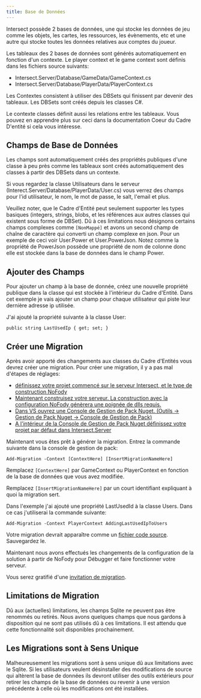 ```yaml
---
title: Base de Données
---
```



Intersect possède 2 bases de données, une qui stocke les données de jeu comme les objets, les cartes, les ressources, les évènements, etc et une autre qui stocke toutes les données relatives aux comptes du joueur.

Les tableaux des 2 bases de données sont générés automatiquement en fonction d'un contexte. Le player context et le game context sont définis dans les fichiers source suivants:
 - Intersect.Server/Database/GameData/GameContext.cs
 - Intersect.Server/Database/PlayerData/PlayerContext.cs

Les Contextes consistent à utiliser des DBSets qui finissent par devenir des tableaux. Les DBSets sont créés depuis les classes C#.

Le contexte classes définit aussi les relations entre les tableaux. Vous pouvez en apprendre plus sur ceci dans la documentation Coeur du Cadre D'entité si cela vous intéresse.


## Champs de Base de Données

Les champs sont automatiquement créés des propriétés publiques d'une classe à peu près comme les tableaux sont créés automatiquement des classes à partir des DBSets dans un contexte.

Si vous regardez la classe Utilisateurs dans le serveur (Interect.Server/Database/PlayerData/User.cs) vous verrez des champs pour l'id utilisateur, le nom, le mot de passe, le salt, l'email et plus.

Veuillez noter, que le Cadre d'Entité peut seulement supporter les types basiques (integers, strings, blobs, et les références aux autres classes qui existent sous forme de DBSet). Dû à ces limitations nous désignons certains champs complexes comme `[NonMappé]` et avons un second champ de chaîne de caractère qui converti un champ complexe en json. Pour un exemple de ceci voir User.Power et User.PowerJson. Notez comme la propriété de PowerJson possède une propriété de nom de colonne donc elle est stockée dans la base de données dans le champ Power.


## Ajouter des Champs

Pour ajouter un champ à la base de donnée, créez une nouvelle propriété publique dans la classe qui est stockée à l'intérieur du Cadre d'Entité. Dans cet exemple je vais ajouter un champ pour chaque utilisateur qui piste leur dernière adresse ip utilisée.

J'ai ajouté la propriété suivante à la classe User:
```
public string LastUsedIp { get; set; }
```

## Créer une Migration

Après avoir apporté des changements aux classes du Cadre d'Entités vous devrez créer une migration. Pour créer une migration, il y a pas mal d'étapes de réglages:

- [définissez votre projet commencé sur le serveur Intersect, et le type de construction NoFody](https://www.ascensiongamedev.com/resources/filehost/13a8de43d24b7595cacb37c5c99c65f1.png)
- [Maintenant construisez votre serveur. La construction avec la configuration NoFody génèrera une poignée de dlls requis.](https://www.ascensiongamedev.com/resources/filehost/73271e21395e697efb06cf7d28f0f14d.png)
- [Dans VS ouvrez une Console de Gestion de Pack Nuget. (Outils -> Gestion de Pack Nuget -> Console de Gestion de Pack)](https://www.ascensiongamedev.com/resources/filehost/c51298fbaf5e35a654b43c915ab5375f.png)
- [A l'intérieur de la Console de Gestion de Pack Nuget définissez votre projet par défaut dans Intersect.Server](https://www.ascensiongamedev.com/resources/filehost/2eea276e85b6258c5b844f392acdfd15.png)

Maintenant vous êtes prêt à générer la migration. Entrez la commande suivante dans la console de gestion de pack:
```
Add-Migration -Context [ContextHere] [InsertMigrationNameHere]
```

Remplacez `[ContextHere]` par GameContext ou PlayerContext en fonction de la base de données que vous avez modifiée.

Remplacez `[InsertMigrationNameHere]` par un court identifiant expliquant à quoi la migration sert.

Dans l'exemple j'ai ajouté une propriété LastUsedId à la classe Users. Dans ce cas j'utiliserai la commande suivante:
```
Add-Migration -Context PlayerContext AddingLastUsedIpToUsers
```

Votre migration devrait apparaître comme un [fichier code source](https://www.ascensiongamedev.com/resources/filehost/500983d59ef1b372947c3c2e9ff5aa47.png). Sauvegardez le.

Maintenant nous avons effectués les changements de la configuration de la solution à partir de NoFody pour Débugger et faire fonctionner votre serveur.

Vous serez gratifié d'une [invitation de migration](https://www.ascensiongamedev.com/resources/filehost/a0eca1c08ed9ad5b5324ef4502cded49.png).


## Limitations de Migration

Dû aux (actuelles) limitations, les champs Sqlite ne peuvent pas être renommés ou retirés. Nous avons quelques champs que nous gardons à disposition qui ne sont pas utilisés dû à ces limitations. Il est attendu que cette fonctionnalité soit disponibles prochainement.


## Les Migrations sont à Sens Unique

Malheureusement les migrations sont à sens unique dû aux limitations avec le Sqlite. Si les utilisateurs veulent désinstaller des modifications de source qui altèrent la base de données ils devront utiliser des outils extérieurs pour retirer les champs de la base de données ou revenir à une version précédente à celle où les modifications ont été installées.





